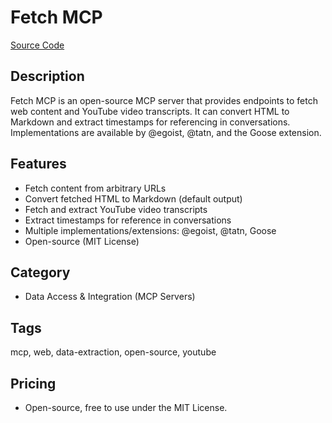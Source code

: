 # Fetch MCP

[Source Code](https://github.com/egoist/fetch-mcp)

## Description
Fetch MCP is an open-source MCP server that provides endpoints to fetch web content and YouTube video transcripts. It can convert HTML to Markdown and extract timestamps for referencing in conversations. Implementations are available by @egoist, @tatn, and the Goose extension.

## Features
- Fetch content from arbitrary URLs
- Convert fetched HTML to Markdown (default output)
- Fetch and extract YouTube video transcripts
- Extract timestamps for reference in conversations
- Multiple implementations/extensions: @egoist, @tatn, Goose
- Open-source (MIT License)

## Category
- Data Access & Integration (MCP Servers)

## Tags
mcp, web, data-extraction, open-source, youtube

## Pricing
- Open-source, free to use under the MIT License.